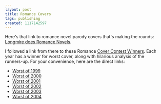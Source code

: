 ```yaml
---
layout: post
title: Romance Covers
tags: publishing
created: 1117142597
---
```

Here's that link to romance novel parody covers that's making the rounds:  [Longmire does Romance Novels](http://www.worldoflongmire.com/features/romance_novels/readers_covers.htm).  

I followed a link from there to these Romance [Cover Contest Winners](http://www.likesbooks.com/covers.html).  Each year has a winner for worst cover, along with hilarious analysis of the runners-up.  For your convenience, here are the direct links:  

* [Worst of 1999](http://www.likesbooks.com/covrcol14g.html)
* [Worst of 2000](http://www.likesbooks.com/w-results-2000.html)
* [Worst of 2001](http://www.likesbooks.com/w-results-2001.html)
* [Worst of 2002](http://www.likesbooks.com/coverballot/2002/WO-results-2002.html)
* [Worst of 2003](http://www.likesbooks.com/coverballot/2003/WO-results-2003.html)
* [Worst of 2004](http://www.likesbooks.com/coverballot/2004/WO-results-2004.html)

